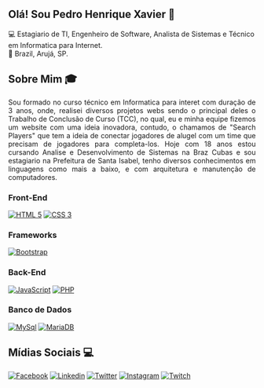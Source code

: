 ## Olá! Sou Pedro Henrique Xavier 👋

💻 Estagiario de TI, Engenheiro de Software, Analista de Sistemas e Técnico em Informatica para Internet.</br>
🏡 Brazil, Arujá, SP.

## Sobre Mim 🎓

<p align="justify">Sou formado no curso técnico em Informatica para interet com duração de 3 anos, onde, realisei diversos projetos webs sendo o principal deles o Trabalho de Conclusão de Curso (TCC), no qual, eu e minha equipe fizemos um website com uma ideia inovadora, contudo, o chamamos de "Search Players" que tem a ideia de conectar jogadores de alugel com um time que precisam de jogadores para completa-los. Hoje com 18 anos estou cursando Analise e Desenvolvimento de Sistemas na Braz Cubas e sou estagiario na Prefeitura de Santa Isabel, tenho diversos conhecimentos em linguagens como mais a baixo, e com arquitetura e manutenção de computadores.</p>

### Front-End
[![HTML 5](https://img.shields.io/badge/HTML5-E34F26?style=for-the-badge&logo=html5&logoColor=white)](https://www.w3.org/standards/webdesign/htmlcss.html)
[![CSS 3](https://img.shields.io/badge/CSS3-1572B6?style=for-the-badge&logo=css3&logoColor=white)](https://www.w3.org/standards/webdesign/htmlcss.html)

### Frameworks
[![Bootstrap](https://img.shields.io/badge/Bootstrap-563D7C?style=for-the-badge&logo=bootstrap&logoColor=white)](https://getbootstrap.com/)

### Back-End
[![JavaScript](https://img.shields.io/badge/JavaScript-F7DF1E?style=for-the-badge&logo=javascript&logoColor=black)](https://developer.mozilla.org/pt-BR/docs/Web/JavaScript)
[![PHP](https://img.shields.io/badge/PHP-777BB4?style=for-the-badge&logo=php&logoColor=white)](https://www.php.net)

### Banco de Dados
[![MySql](https://img.shields.io/badge/MySQL-00000F?style=for-the-badge&logo=mysql&logoColor=white)](https://www.mysql.com/)
[![MariaDB](https://img.shields.io/badge/MariaDB-003545?style=for-the-badge&logo=mariadb&logoColor=white)](https://mariadb.org)

## Mídias Sociais 💻

[![Facebook](https://img.shields.io/badge/Facebook-3b5998?style=for-the-badge&logo=facebook&logoColor=white)](https://www.facebook.com/)
[![Linkedin](https://img.shields.io/badge/Linkedin-0e76a8?style=for-the-badge&logo=linkedin&logoColor=white)](https://www.linkedin.com/in/pedro-henrique-xavier-de-souza-0656a3175/)
[![Twitter](https://img.shields.io/badge/Twitter-1DA1F2?style=for-the-badge&logo=twitter&logoColor=white)]()
[![Instagram](https://img.shields.io/badge/Instagram-E1306C?style=for-the-badge&logo=instagram&logoColor=white)](https://www.instagram.com/pedro.pxz/)
[![Twitch](https://img.shields.io/badge/Twitch-6441a5?style=for-the-badge&logo=twitch&logoColor=white)](https://www.twitch.tv/PXZ0)
